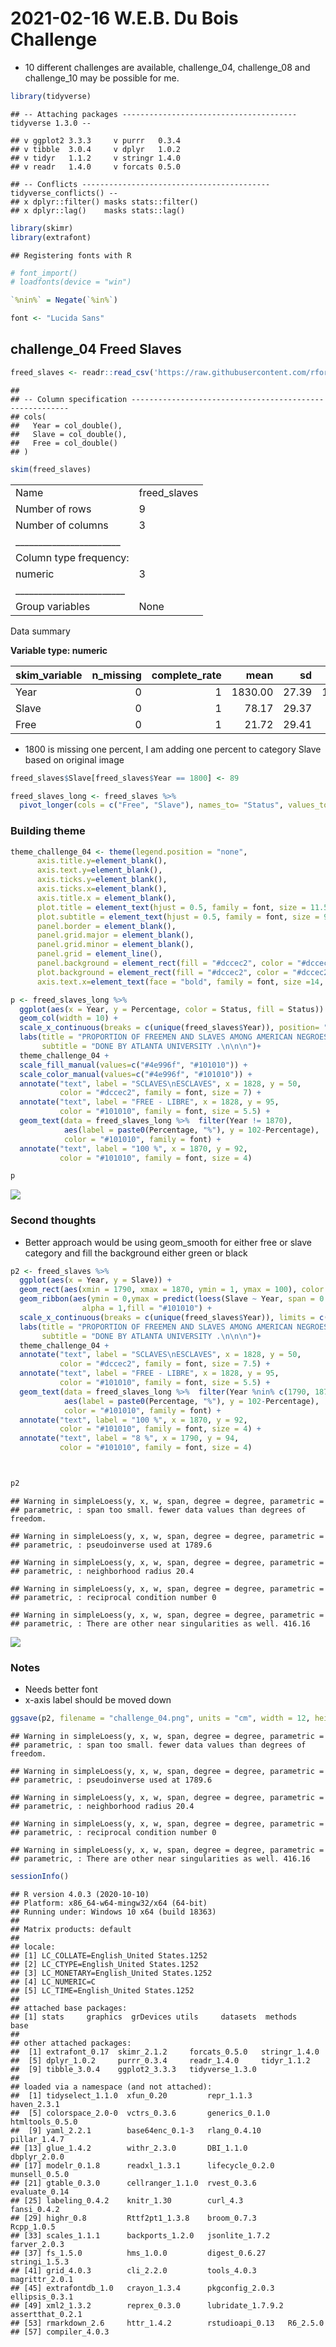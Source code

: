 2021-02-16 W.E.B. Du Bois Challenge
================

  - 10 different challenges are available, challenge\_04, challenge\_08
    and challenge\_10 may be possible for me.

<!-- end list -->

``` r
library(tidyverse)
```

    ## -- Attaching packages --------------------------------------- tidyverse 1.3.0 --

    ## v ggplot2 3.3.3     v purrr   0.3.4
    ## v tibble  3.0.4     v dplyr   1.0.2
    ## v tidyr   1.1.2     v stringr 1.4.0
    ## v readr   1.4.0     v forcats 0.5.0

    ## -- Conflicts ------------------------------------------ tidyverse_conflicts() --
    ## x dplyr::filter() masks stats::filter()
    ## x dplyr::lag()    masks stats::lag()

``` r
library(skimr)
library(extrafont)
```

    ## Registering fonts with R

``` r
# font_import()
# loadfonts(device = "win")

`%nin%` = Negate(`%in%`)

font <- "Lucida Sans"
```

## challenge\_04 Freed Slaves

``` r
freed_slaves <- readr::read_csv('https://raw.githubusercontent.com/rfordatascience/tidytuesday/master/data/2021/2021-02-16/freed_slaves.csv')
```

    ## 
    ## -- Column specification --------------------------------------------------------
    ## cols(
    ##   Year = col_double(),
    ##   Slave = col_double(),
    ##   Free = col_double()
    ## )

``` r
skim(freed_slaves)
```

|                                                  |               |
| :----------------------------------------------- | :------------ |
| Name                                             | freed\_slaves |
| Number of rows                                   | 9             |
| Number of columns                                | 3             |
| \_\_\_\_\_\_\_\_\_\_\_\_\_\_\_\_\_\_\_\_\_\_\_   |               |
| Column type frequency:                           |               |
| numeric                                          | 3             |
| \_\_\_\_\_\_\_\_\_\_\_\_\_\_\_\_\_\_\_\_\_\_\_\_ |               |
| Group variables                                  | None          |

Data summary

**Variable type: numeric**

| skim\_variable | n\_missing | complete\_rate |    mean |    sd |   p0 |    p25 |  p50 |    p75 | p100 | hist  |
| :------------- | ---------: | -------------: | ------: | ----: | ---: | -----: | ---: | -----: | ---: | :---- |
| Year           |          0 |              1 | 1830.00 | 27.39 | 1790 | 1810.0 | 1830 | 1850.0 | 1870 | ▇▇▃▇▇ |
| Slave          |          0 |              1 |   78.17 | 29.37 |    0 |   86.5 |   87 |   88.0 |   92 | ▁▁▁▁▇ |
| Free           |          0 |              1 |   21.72 | 29.41 |    8 |   11.0 |   13 |   13.5 |  100 | ▇▁▁▁▁ |

  - 1800 is missing one percent, I am adding one percent to category
    Slave based on original image

<!-- end list -->

``` r
freed_slaves$Slave[freed_slaves$Year == 1800] <- 89

freed_slaves_long <- freed_slaves %>% 
  pivot_longer(cols = c("Free", "Slave"), names_to= "Status", values_to = "Percentage")
```

### Building theme

``` r
theme_challenge_04 <- theme(legend.position = "none",
      axis.title.y=element_blank(),
      axis.text.y=element_blank(),
      axis.ticks.y=element_blank(),
      axis.ticks.x=element_blank(),
      axis.title.x = element_blank(),
      plot.title = element_text(hjust = 0.5, family = font, size = 11.5),
      plot.subtitle = element_text(hjust = 0.5, family = font, size = 9),
      panel.border = element_blank(),
      panel.grid.major = element_blank(),
      panel.grid.minor = element_blank(),
      panel.grid = element_line(), 
      panel.background = element_rect(fill = "#dccec2", color = "#dccec2"),
      plot.background = element_rect(fill = "#dccec2", color = "#dccec2"),
      axis.text.x=element_text(face = "bold", family = font, size =14, color = "#101010")) 
```

``` r
p <- freed_slaves_long %>% 
  ggplot(aes(x = Year, y = Percentage, color = Status, fill = Status)) +
  geom_col(width = 10) + 
  scale_x_continuous(breaks = c(unique(freed_slaves$Year)), position= "top") + 
  labs(title = "PROPORTION OF FREEMEN AND SLAVES AMONG AMERICAN NEGROES  .\n\n\nPROPORTION DES NÈGRES LIBRES ET DES ESCLAVES EN AMÉRIQUE  .\n\n", 
       subtitle = "DONE BY ATLANTA UNIVERSITY .\n\n\n")+
  theme_challenge_04 +
  scale_fill_manual(values=c("#4e996f", "#101010")) +
  scale_color_manual(values=c("#4e996f", "#101010")) +
  annotate("text", label = "SCLAVES\nESCLAVES", x = 1828, y = 50, 
           color = "#dccec2", family = font, size = 7) +
  annotate("text", label = "FREE - LIBRE", x = 1828, y = 95, 
           color = "#101010", family = font, size = 5.5) +
  geom_text(data = freed_slaves_long %>%  filter(Year != 1870), 
            aes(label = paste0(Percentage, "%"), y = 102-Percentage), 
            color = "#101010", family = font) +
  annotate("text", label = "100 %", x = 1870, y = 92, 
           color = "#101010", family = font, size = 4)

p
```

<img src="2021-02-16-W.E.B.-Du-Bois-Challenge_files/figure-gfm/fig1-1.png" style="display: block; margin: auto;" />

### Second thoughts

  - Better approach would be using geom\_smooth for either free or slave
    category and fill the background either green or black

<!-- end list -->

``` r
p2 <- freed_slaves %>% 
  ggplot(aes(x = Year, y = Slave)) +
  geom_rect(aes(xmin = 1790, xmax = 1870, ymin = 1, ymax = 100), color = "#4e996f", fill = "#4e996f") +
  geom_ribbon(aes(ymin = 0,ymax = predict(loess(Slave ~ Year, span = 0.4))),
                alpha = 1,fill = "#101010") +
  scale_x_continuous(breaks = c(unique(freed_slaves$Year)), limits = c(1790, 1870), position= "top") + 
  labs(title = "PROPORTION OF FREEMEN AND SLAVES AMONG AMERICAN NEGROES  .\n\n\nPROPORTION DES NÈGRES LIBRES ET DES ESCLAVES EN AMÉRIQUE  .\n\n", 
       subtitle = "DONE BY ATLANTA UNIVERSITY .\n\n\n")+
  theme_challenge_04 +
  annotate("text", label = "SCLAVES\nESCLAVES", x = 1828, y = 50, 
           color = "#dccec2", family = font, size = 7.5) +
  annotate("text", label = "FREE - LIBRE", x = 1828, y = 95, 
           color = "#101010", family = font, size = 5.5) +
  geom_text(data = freed_slaves_long %>%  filter(Year %nin% c(1790, 1870)),
            aes(label = paste0(Percentage, "%"), y = 102-Percentage),
            color = "#101010", family = font) +
  annotate("text", label = "100 %", x = 1870, y = 92,
           color = "#101010", family = font, size = 4) +
  annotate("text", label = "8 %", x = 1790, y = 94,
           color = "#101010", family = font, size = 4) 



p2
```

    ## Warning in simpleLoess(y, x, w, span, degree = degree, parametric =
    ## parametric, : span too small. fewer data values than degrees of freedom.

    ## Warning in simpleLoess(y, x, w, span, degree = degree, parametric =
    ## parametric, : pseudoinverse used at 1789.6

    ## Warning in simpleLoess(y, x, w, span, degree = degree, parametric =
    ## parametric, : neighborhood radius 20.4

    ## Warning in simpleLoess(y, x, w, span, degree = degree, parametric =
    ## parametric, : reciprocal condition number 0

    ## Warning in simpleLoess(y, x, w, span, degree = degree, parametric =
    ## parametric, : There are other near singularities as well. 416.16

<img src="2021-02-16-W.E.B.-Du-Bois-Challenge_files/figure-gfm/fig2-1.png" style="display: block; margin: auto;" />

### Notes

  - Needs better font
  - x-axis label should be moved down

<!-- end list -->

``` r
ggsave(p2, filename = "challenge_04.png", units = "cm", width = 12, height = 16, limitsize = F, scale = 1.4)
```

    ## Warning in simpleLoess(y, x, w, span, degree = degree, parametric =
    ## parametric, : span too small. fewer data values than degrees of freedom.

    ## Warning in simpleLoess(y, x, w, span, degree = degree, parametric =
    ## parametric, : pseudoinverse used at 1789.6

    ## Warning in simpleLoess(y, x, w, span, degree = degree, parametric =
    ## parametric, : neighborhood radius 20.4

    ## Warning in simpleLoess(y, x, w, span, degree = degree, parametric =
    ## parametric, : reciprocal condition number 0

    ## Warning in simpleLoess(y, x, w, span, degree = degree, parametric =
    ## parametric, : There are other near singularities as well. 416.16

``` r
sessionInfo()
```

    ## R version 4.0.3 (2020-10-10)
    ## Platform: x86_64-w64-mingw32/x64 (64-bit)
    ## Running under: Windows 10 x64 (build 18363)
    ## 
    ## Matrix products: default
    ## 
    ## locale:
    ## [1] LC_COLLATE=English_United States.1252 
    ## [2] LC_CTYPE=English_United States.1252   
    ## [3] LC_MONETARY=English_United States.1252
    ## [4] LC_NUMERIC=C                          
    ## [5] LC_TIME=English_United States.1252    
    ## 
    ## attached base packages:
    ## [1] stats     graphics  grDevices utils     datasets  methods   base     
    ## 
    ## other attached packages:
    ##  [1] extrafont_0.17  skimr_2.1.2     forcats_0.5.0   stringr_1.4.0  
    ##  [5] dplyr_1.0.2     purrr_0.3.4     readr_1.4.0     tidyr_1.1.2    
    ##  [9] tibble_3.0.4    ggplot2_3.3.3   tidyverse_1.3.0
    ## 
    ## loaded via a namespace (and not attached):
    ##  [1] tidyselect_1.1.0  xfun_0.20         repr_1.1.3        haven_2.3.1      
    ##  [5] colorspace_2.0-0  vctrs_0.3.6       generics_0.1.0    htmltools_0.5.0  
    ##  [9] yaml_2.2.1        base64enc_0.1-3   rlang_0.4.10      pillar_1.4.7     
    ## [13] glue_1.4.2        withr_2.3.0       DBI_1.1.0         dbplyr_2.0.0     
    ## [17] modelr_0.1.8      readxl_1.3.1      lifecycle_0.2.0   munsell_0.5.0    
    ## [21] gtable_0.3.0      cellranger_1.1.0  rvest_0.3.6       evaluate_0.14    
    ## [25] labeling_0.4.2    knitr_1.30        curl_4.3          fansi_0.4.2      
    ## [29] highr_0.8         Rttf2pt1_1.3.8    broom_0.7.3       Rcpp_1.0.5       
    ## [33] scales_1.1.1      backports_1.2.0   jsonlite_1.7.2    farver_2.0.3     
    ## [37] fs_1.5.0          hms_1.0.0         digest_0.6.27     stringi_1.5.3    
    ## [41] grid_4.0.3        cli_2.2.0         tools_4.0.3       magrittr_2.0.1   
    ## [45] extrafontdb_1.0   crayon_1.3.4      pkgconfig_2.0.3   ellipsis_0.3.1   
    ## [49] xml2_1.3.2        reprex_0.3.0      lubridate_1.7.9.2 assertthat_0.2.1 
    ## [53] rmarkdown_2.6     httr_1.4.2        rstudioapi_0.13   R6_2.5.0         
    ## [57] compiler_4.0.3
